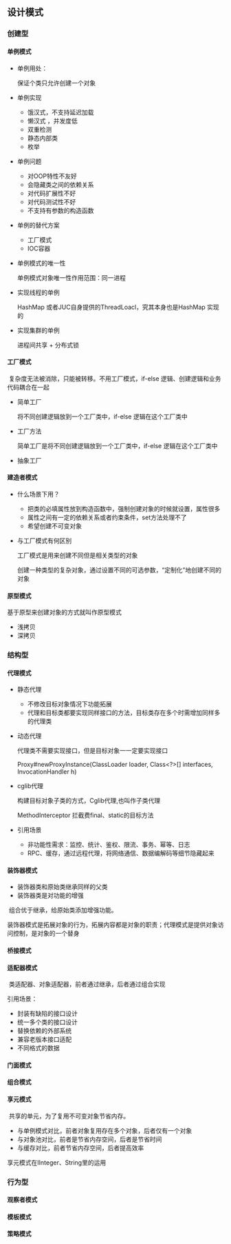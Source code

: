 ## 设计模式

### 创建型

#### 单例模式

- 单例用处：

  保证个类只允许创建一个对象

- 单例实现

  - 饿汉式，不支持延迟加载
  - 懒汉式  ，并发度低
  - 双重检测
  - 静态内部类
  - 枚举

- 单例问题

  - 对OOP特性不友好
  - 会隐藏类之间的依赖关系
  - 对代码扩展性不好
  - 对代码测试性不好
  - 不支持有参数的构造函数

- 单例的替代方案

  - 工厂模式
  - IOC容器

- 单例模式的唯一性

  单例模式对象唯一性作用范围：同一进程

- 实现线程的单例

  HashMap 或者JUC自身提供的ThreadLoacl，究其本身也是HashMap 实现的

- 实现集群的单例

  进程间共享 + 分布式锁


#### 工厂模式

​	复杂度无法被消除，只能被转移。不用工厂模式，if-else 逻辑、创建逻辑和业务代码耦合在一起

- 简单工厂

  将不同创建逻辑放到一个工厂类中，if-else 逻辑在这个工厂类中

- 工厂方法

  简单工厂是将不同创建逻辑放到一个工厂类中，if-else 逻辑在这个工厂类中

- 抽象工厂

#### 建造者模式

- 什么场景下用？

  - 把类的必填属性放到构造函数中，强制创建对象的时候就设置，属性很多
  - 属性之间有一定的依赖关系或者约束条件，set方法处理不了
  - 希望创建不可变对象

- 与工厂模式有何区别

  工厂模式是用来创建不同但是相关类型的对象

  创建一种类型的复杂对象，通过设置不同的可选参数，“定制化”地创建不同的对象

#### 原型模式

基于原型来创建对象的方式就叫作原型模式

- 浅拷贝
- 深拷贝

### 结构型

#### 代理模式

- 静态代理

  - 不修改目标对象情况下功能拓展
  - 代理和目标类都要实现同样接口的方法，目标类存在多个时需增加同样多的代理类

- 动态代理

  代理类不需要实现接口，但是目标对象一一定要实现接口

  Proxy#newProxyInstance(ClassLoader loader, Class<?>[] interfaces, InvocationHandler h)

- cglib代理

  构建目标对象子类的方式，Cglib代理,也叫作子类代理

  MethodInterceptor 拦截费final、static的目标方法

- 引用场景

  - 非功能性需求：监控、统计、鉴权、限流、事务、幂等、日志
  - RPC、缓存，通过远程代理，将网络通信、数据编解码等细节隐藏起来

#### 装饰器模式

- 装饰器类和原始类继承同样的父类
- 装饰器类是对功能的增强

​	组合优于继承，给原始类添加增强功能。

​	装饰器模式是拓展对象的行为，拓展内容都是对象的职责；代理模式是提供对象访问控制，是对象的一个替身

#### 桥接模式

#### 适配器模式

​	类适配器、对象适配器，前者通过继承，后者通过组合实现

引用场景：

- 封装有缺陷的接口设计
- 统一多个类的接口设计
- 替换依赖的外部系统
- 兼容老版本接口适配
- 不同格式的数据

#### 门面模式

#### 组合模式

#### 享元模式

​	共享的单元，为了复用不可变对象节省内存。

- 与单例模式对比，前者对象复用存在多个对象，后者仅有一个对象
- 与对象池对比，前者是节省内存空间，后者是节省时间
- 与缓存对比，前者节省内存空间，后者提高效率

享元模式在IInteger、String里的运用

### 行为型

#### 观察者模式

#### 模板模式

#### 策略模式